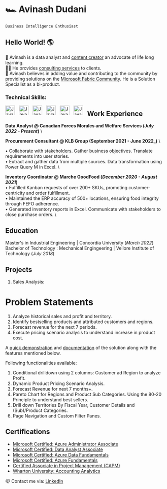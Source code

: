 # 🏎 Avinash Dudani

`Business Intelligence Enthusiast`

## Hello World! 🌎

🎯 Avinash is a data analyst and  [content creator](https://www.youtube.com/@PowerBI_Forum/featured) an advocate of life long learning. \
🏄‍♂️ He provides [consulting services](https://www.fiverr.com/avinashdudani/create-power-bi-dashboards-or-custom-excel-spreadsheets) to clients. \
💬 Avinash believes in adding value and contributing to the community by providing solutions on the [Microsoft Fabric Community](https://community.powerbi.com/t5/user/viewprofilepage/user-id/491338). He is a Solution Specialist as a bi-product.

### Technical Skills:
<img align="left" alt ="Java" width="30px" style="padding-right:10px;" src="https://upload.wikimedia.org/wikipedia/commons/thumb/c/cf/New_Power_BI_Logo.svg/600px-New_Power_BI_Logo.svg.png?20210102182532">
<img align="left" alt ="Java" width="30px" style="padding-right:10px;" src="https://upload.wikimedia.org/wikipedia/commons/b/b9/DAX_logo.svg">
<img align="left" alt ="Java" width="30px" style="padding-right:10px;" src="https://www.myonlinetraininghub.com/wp-content/uploads/2016/02/power_query_thumb.png">
<img align="left" alt ="Java" width="30px" style="padding-right:10px;" src="https://cdn.jsdelivr.net/gh/devicons/devicon/icons/python/python-original.svg">
<img align="left" alt ="Java" width="30px" style="padding-right:10px;" src="https://cdn.jsdelivr.net/gh/devicons/devicon/icons/azure/azure-original.svg">
<img align="left" alt ="Java" width="30px" style="padding-right:10px;" src="https://cdn.jsdelivr.net/gh/devicons/devicon/icons/postgresql/postgresql-original.svg"> 


## Work Experience
**Data Analyst @ Canadian Forces Morales and Welfare Services (_July 2022 - Present_)** \

**Procurement Consultant @ KLB Group (September 2021 - June 2022_)** \

• Collaborate with stakeholders. Gather business objectives. Translate requirements into user stories. \
• Extract and gather data from multiple sources. Data transformation using Power Query M in Excel.  \

**Inventory Coordinator @ Marche GoodFood (_December 2020 - August 2021_)** \
•  Fulfilled Kanban requests of over 200+ SKUs, promoting customer-centricity and order fulfillment. \
• Maintained the ERP accuracy of 500+ locations, ensuring food integrity through FEFO adherence. \
• Generated inventory reports in Excel. Communicate with stakeholders to close purchase orders. \

## Education						       		
Master's in Industrial Engineering	| Concordia University (_March 2022_)	 			        		
Bachelor of Technology : Mechanical Engingeering | Vellore Institute of Technology (_July 2018_)


## Projects

1. Sales Analysis:
# Problem Statements
1.	Analyze historical sales and profit and territory. 
2.	Identify bestselling products and attributed customers and regions. 
3.	Forecast revenue for the next 7 periods. 
4.	Execute pricing scenario analysis to understand increase in product cost.

A [quick demonstration](https://1drv.ms/v/s!AkGuKJKxOlnAgQrVkaSbRyKB1Oef?e=b4LsRw) and [documentation](https://1drv.ms/b/s!AkGuKJKxOlnAgQnnpK9jm-kMUHM6?e=1cqZ8d) of the solution along with the features mentioned below.

Following functionalities available:

1. Conditional drilldown using 2 columns: Customer ad Region to analyze Profit.
2. Dynamic Product Pricing Scenario Analysis.
3. Forecast Revenue for next 7 months+.
4. Pareto Chart for Regions and Product Sub Categories. Using the 80-20 Principle to understand best sellers.
5. Drill down Territories By Fiscal Year, Customer Details and (Sub)/Product Categories.
6. Page Navigation and Custom Filter Panes.

## Certifications						       		
- [Microsoft Certified: Azure Administrator Associate](https://learn.microsoft.com/api/credentials/share/en-us/AvinashDudani-1643/9C08355751359CA8?sharingId=9C6E9324E58F36A7)		        		
- [Microsoft Certified: Data Analyst Associate](https://learn.microsoft.com/api/credentials/share/en-us/AvinashDudani-1643/5770642F4E1D9B76?sharingId=9C6E9324E58F36A7)
- [Microsoft Certified: Azure Data Fundamentals](https://learn.microsoft.com/api/credentials/share/en-us/AvinashDudani-1643/A2EBF838334A3EE4?sharingId=9C6E9324E58F36A7)
- [Microsoft Certified: Azure Fundamentals](https://learn.microsoft.com/api/credentials/share/en-us/AvinashDudani-1643/C7F397B69259D36D?sharingId=9C6E9324E58F36A7)
- [Certified Associate in Project Management (CAPM)](https://www.credly.com/badges/6a7b9d75-c6db-43db-8ffc-b9340b95d232/public_url)
- [Wharton University: Accounting Analytics](https://www.coursera.org/account/accomplishments/certificate/6JQM4ZTKRZL9)

📪 Contact me via:  [LinkedIn](https://www.linkedin.com/in/avinash-dudani/)

<!---
avixd/avixd is a ✨ special ✨ repository because its `README.md` (this file) appears on your GitHub profile.
You can click the Preview link to take a look at your changes.
--->
